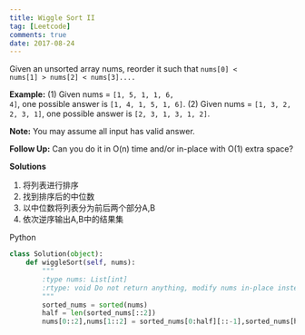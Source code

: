 ```yaml
---
title: Wiggle Sort II
tag: [Leetcode]
comments: true
date: 2017-08-24
---
```




Given an unsorted array nums, reorder it such that <code>nums[0] < nums[1] > nums[2] < nums[3]....</code>

**Example:**
(1) Given nums = <code>[1, 5, 1, 1, 6, 4]</code>, one possible answer is <code>[1, 4, 1, 5, 1, 6]</code>. 
(2) Given nums = <code>[1, 3, 2, 2, 3, 1]</code>, one possible answer is <code>[2, 3, 1, 3, 1, 2]</code>.

**Note:**
You may assume all input has valid answer.

**Follow Up:**
Can you do it in O(n) time and/or in-place with O(1) extra space?

**Solutions**

1. 将列表进行排序
2. 找到排序后的中位数
3. 以中位数将列表分为前后两个部分A,B
4. 依次逆序输出A,B中的结果集

Python

```python
class Solution(object):
    def wiggleSort(self, nums):
        """
        :type nums: List[int]
        :rtype: void Do not return anything, modify nums in-place instead.
        """
        sorted_nums = sorted(nums)
        half = len(sorted_nums[::2])
        nums[0::2],nums[1::2] = sorted_nums[0:half][::-1],sorted_nums[half:][::-1]
```

